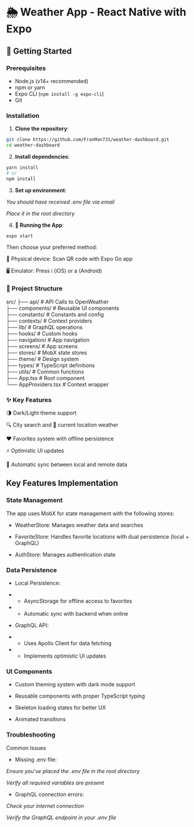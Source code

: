 # 🌦️ Weather App - React Native with Expo

## 🚀 Getting Started

### Prerequisites

- Node.js (v14+ recommended)
- npm or yarn
- Expo CLI (`npm install -g expo-cli`)
- Git

### Installation

1. **Clone the repository**:

```bash
git clone https://github.com/FranMan731/weather-dashboard.git
cd weather-dashboard
```

2. **Install dependencies**:

```bash
yarn install
# or
npm install
```

3. **Set up environment**:

*You should have received .env file via email*

*Place it in the root directory*

4. **🏃 Running the App**:

```bash
expo start
```

Then choose your preferred method:

📱 Physical device: Scan QR code with Expo Go app

🖥️ Emulator: Press i (iOS) or a (Android)

### 📁 Project Structure

src/
├── api/             # API Calls to OpenWeather  
├── components/      # Reusable UI components  
├── constants/       # Constants and config  
├── contexts/        # Context providers  
├── lib/             # GraphQL operations  
├── hooks/           # Custom hooks  
├── navigation/      # App navigation  
├── screens/         # App screens  
├── stores/          # MobX state stores  
├── theme/           # Design system  
├── types/           # TypeScript definitions  
├── utils/           # Common functions  
├── App.tsx          # Root component  
└── AppProviders.tsx # Context wrapper  

### ✨ Key Features

🌗 Dark/Light theme support

🔍 City search and 📍 current location weather

❤️ Favorites system with offline persistence

⚡ Optimistic UI updates

🔄 Automatic sync between local and remote data


## Key Features Implementation
### State Management

The app uses MobX for state management with the following stores:

- WeatherStore: Manages weather data and searches

- FavoriteStore: Handles favorite locations with dual persistence (local + GraphQL)

- AuthStore: Manages authentication state

### Data Persistence

- Local Persistence:

- - AsyncStorage for offline access to favorites

- - Automatic sync with backend when online

- GraphQL API:

- - Uses Apollo Client for data fetching

- - Implements optimistic UI updates

### UI Components

- Custom theming system with dark mode support

- Reusable components with proper TypeScript typing

- Skeleton loading states for better UX

- Animated transitions


### Troubleshooting

Common Issues

- Missing .env file:

*Ensure you've placed the .env file in the root directory*

*Verify all required variables are present*

- GraphQL connection errors:

*Check your internet connection*

*Verify the GraphQL endpoint in your .env file*
